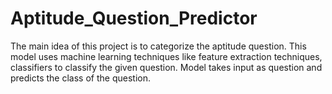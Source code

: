 # Aptitude_Question_Predictor
The main idea of this project is to categorize the aptitude question. This model uses machine learning techniques like feature extraction techniques, classifiers to classify the given question. Model takes input as question and predicts the class of the question.
